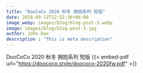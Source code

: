 ```yaml
---
title: "DooCoCo 2020 秋冬 拥抱系列 短版"
date: 2018-09-12T12:52:36+06:00
image_webp: images/blog/blog-post-3.webp
image: images/blog/blog-post-3.jpg
author: John Doe
description : "This is meta description"
---
```

DooCoCo 2020 秋冬 拥抱系列 短版<!--more--> 
{{< embed-pdf url="https://doococo.style/doococo-2020fw.pdf" >}}
